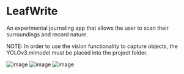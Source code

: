 <h1>LeafWrite</h1>
An experimental journaling app that allows the user to scan their surroundings and record nature.

NOTE: In order to use the vision functionality to capture objects, the YOLOv3.mlmodel must be placed into the project folder.

![image](https://github.com/user-attachments/assets/e4a5ac4a-3994-489e-981a-9851c6687b2e)
![image](https://github.com/user-attachments/assets/84066b79-a1d4-4a5b-9154-9e4eebdd50ef)
![image](https://github.com/user-attachments/assets/11d98d33-382a-4f6e-8f07-2a189eca5fa2)
